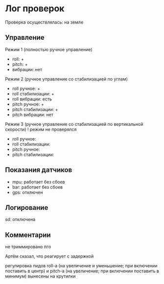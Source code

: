 # Лог проверок

Проверка осуществлялась: на земле

## Управление
Режим 1 (полностью ручное управление)
- roll: +
- pitch: +
- вибрации: нет

Режим 2 (ручное управление со стабилизацией по углам)
- roll ручное: +
- roll стабилизации: +
- roll вибрации: есть
- pitch ручное: +
- pitch стабилизации: +
- pitch вибрации: нет

Режим 3 (ручное управление со стабилизацией по вертикальной скорости)
! режим не проверялся
- roll ручное:
- roll стабилизации:
- pitch ручное:
- pitch стабилизации: 

## Показания датчиков
- mpu: работает без сбоев
- bar: работает без сбоев
- gps: отключен

## Логирование
sd: отключена

## Комментарии
не триммировано пго

Артём сказал, что реагирует с задержкой

регулировка пидов roll-a (на увеличение и уменьшение; при включении поставить в центр) и pitch-a (на увеличение; при включении поставить в минимум) вынесены на крутилки
